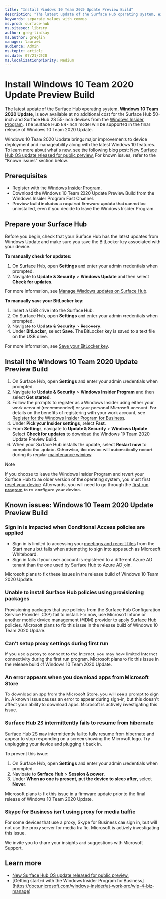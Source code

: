 ```yaml
---
title: "Install Windows 10 Team 2020 Update Preview Build"
description: "The latest update of the Surface Hub operating system, Windows 10 Team 2020 Update, is now available."
keywords: separate values with commas
ms.prod: surface-hub
ms.sitesec: library
author: greg-lindsay
ms.author: greglin
manager: laurawi
audience: Admin
ms.topic: article
ms.date: 07/21/2020
ms.localizationpriority: Medium
---
```

# Install Windows 10 Team 2020 Update Preview Build 

The latest update of the Surface Hub operating system, **Windows 10 Team 2020 Update**, is now available at no additional cost for the Surface Hub 50-inch and Surface Hub 2S 55-inch devices from the [Windows Insider Program](https://insider.windows.com). The Surface Hub 84-inch model will be supported in the final release of Windows 10 Team 2020 Update.

Windows 10 Team 2020 Update brings major improvements to device deployment and manageability along with the latest Windows 10 features. To learn more about what's new, see the following blog post: [New Surface Hub OS update released for public preview.](https://techcommunity.microsoft.com/t5/Surface-IT-Pro-Blog/bg-p/SurfaceITPro) For known issues, refer to the "Known issues" section below.
 
## Prerequisites

- Register with the [Windows Insider Program](https://insider.windows.com/).
- Download the Windows 10 Team 2020 Update Preview Build from the Windows Insider Program Fast Channel.
- Preview build includes a required firmware update that cannot be uninstalled, even if you decide to leave the Windows Insider Program.

## Prepare your Surface Hub

Before you begin, check that your Surface Hub has the latest updates from Windows Update and make sure you save the BitLocker key associated with your device.

**To manually check for updates:**

1. On Surface Hub, open **Settings** and enter your admin credentials when prompted.
2. Navigate to **Update & Security** > **Windows Update** and then select **Check for updates**.

For more information, see [Manage Windows updates on Surface Hub](https://docs.microsoft.com/surface-hub/manage-windows-updates-for-surface-hub).

**To manually save your BitLocker key:**

1. Insert a USB drive into the Surface Hub.
2. On Surface Hub, open **Settings** and enter your admin credentials when prompted.
3. Navigate to **Update & Security** > **Recovery**.
4. Under **BitLocker**, select **Save**. The BitLocker key is saved to a text file on the USB drive.

For more information, see [Save your BitLocker key](https://docs.microsoft.com/surface-hub/save-bitlocker-key-surface-hub).
 
## Install the Windows 10 Team 2020 Update Preview Build

1. On Surface Hub, open **Settings** and enter your admin credentials when prompted.
2. Navigate to **Update & Security** > **Windows Insider Program** and then select **Get started**.
3. Follow the prompts to register as a Windows Insider using either your work account (recommended) or your personal Microsoft account. For details on the benefits of registering with your work account, see [Register for the Windows Insider Program for Business](https://docs.microsoft.com/windows-insider/at-work-pro/wip-4-biz-register).
4. Under **Pick your Insider settings**, select **Fast**.
5. From **Settings**, navigate to **Update & Security** > **Windows Update**. Select **Check for updates** to download the Windows 10 Team 2020 Update Preview Build.
6. When your Surface Hub installs the update, select **Restart now** to complete the update. Otherwise, the device will automatically restart during its regular [maintenance window](https://docs.microsoft.com/surface-hub/manage-windows-updates-for-surface-hub#maintenance-window).

> [!NOTE]
> If you choose to leave the Windows Insider Program and revert your Surface Hub to an older version of the operating system, you must first [reset your device](https://docs.microsoft.com/surface-hub/device-reset-surface-hub). Afterwards, you will need to go through the [first run program](https://docs.microsoft.com/surface-hub/first-run-program-surface-hub) to re-configure your device.
 
## Known issues: Windows 10 Team 2020 Update Preview Build

### Sign in is impacted when Conditional Access policies are applied

- Sign in is limited to accessing your [meetings and recent files](https://support.microsoft.com/help/4506480/sign-in-to-see-your-meetings-and-files-on-surface-hub) from the Start menu but fails when attempting to sign into apps such as Microsoft Whiteboard.
- Sign in fails if your user account is registered to a different Azure AD tenant than the one used by Surface Hub to Azure AD join.

Microsoft plans to fix these issues in the release build of Windows 10 Team 2020 Update.

### Unable to install Surface Hub policies using provisioning packages

Provisioning packages that use policies from the Surface Hub Configuration Service Provider (CSP) fail to install. For now, use Microsoft Intune or another mobile device management (MDM) provider to apply Surface Hub policies. Microsoft plans to fix this issue in the release build of Windows 10 Team 2020 Update.
 
### Can’t setup proxy settings during first run

If you use a proxy to connect to the Internet, you may have limited Internet connectivity during the first run program. Microsoft plans to fix this issue in the release build of Windows 10 Team 2020 Update.
 
### An error appears when you download apps from Microsoft Store

To download an app from the Microsoft Store, you will see a prompt to sign in. A known issue causes an error to appear during sign-in, but this doesn't affect your ability to download apps. Microsoft is actively investigating this issue.

### Surface Hub 2S intermittently fails to resume from hibernate

Surface Hub 2S may intermittently fail to fully resume from hibernate and appear to stop responding on a screen showing the Microsoft logo. Try unplugging your device and plugging it back in. 

To prevent this issue:

1. On Surface Hub, open **Settings** and enter your admin credentials when prompted.
2. Navigate to **Surface Hub** > **Session & power**. 
3. Under **When no one is present, put the device to sleep after**, select **Never**. 

Microsoft plans to fix this issue in a firmware update prior to the final release of Windows 10 Team 2020 Update.

### Skype for Business isn't using proxy for media traffic

For some devices that use a proxy, Skype for Business can sign in, but will not use the proxy server for media traffic. Microsoft is actively investigating this issue.

 
We invite you to share your insights and suggestions with Microsoft Support.

## Learn more

- [New Surface Hub OS update released for public preview.](https://techcommunity.microsoft.com/t5/Surface-IT-Pro-Blog/bg-p/SurfaceITPro)
- [Getting started with the Windows Insider Program for Business] (https://docs.microsoft.com/windows-insider/at-work-pro/wip-4-biz-manage)